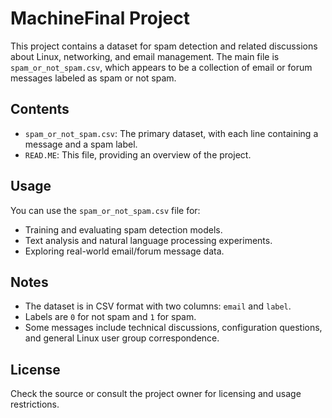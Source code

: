 # MachineFinal Project

This project contains a dataset for spam detection and related discussions about Linux, networking, and email management. The main file is `spam_or_not_spam.csv`, which appears to be a collection of email or forum messages labeled as spam or not spam.

## Contents

- `spam_or_not_spam.csv`: The primary dataset, with each line containing a message and a spam label.
- `READ.ME`: This file, providing an overview of the project.

## Usage

You can use the `spam_or_not_spam.csv` file for:
- Training and evaluating spam detection models.
- Text analysis and natural language processing experiments.
- Exploring real-world email/forum message data.

## Notes

- The dataset is in CSV format with two columns: `email` and `label`.
- Labels are `0` for not spam and `1` for spam.
- Some messages include technical discussions, configuration questions, and general Linux user group correspondence.

## License

Check the source or consult the project owner for licensing and usage restrictions.
